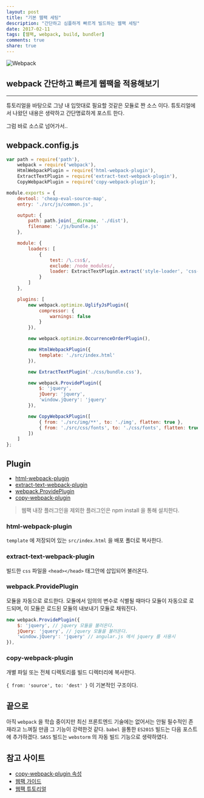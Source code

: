```yaml
---
layout: post
title: "기본 웹팩 세팅"
description: "간단하고 심플하게 빠르게 빌드하는 웹팩 세팅"
date: 2017-02-11
tags: [웹팩, webpack, build, bundler]
comments: true
share: true
---
```


![Webpack](http://jijong.github.io/images/img_webpack.jpg)

## webpack 간단하고 빠르게 웹팩을 적용해보기

***

튜토리얼을 바탕으로 그냥 내 입맛대로 필요할 것같은 모듈로 짠 소스 이다. 튜토리얼에서 나왔던 내용은 생략하고 간단명료하게 포스트 한다.

그럼 바로 소스로 넘어가서..

## webpack.config.js

```javascript
var path = require('path'),
    webpack = require('webpack'),
    HtmlWebpackPlugin = require('html-webpack-plugin'),
    ExtractTextPlugin = require('extract-text-webpack-plugin'),
    CopyWebpackPlugin = require('copy-webpack-plugin');

module.exports = {
    devtool: 'cheap-eval-source-map',
    entry: './src/js/common.js',

    output: {
        path: path.join(__dirname, './dist'),
        filename: './js/bundle.js'
    },

    module: {
        loaders: [
            {
                test: /\.css$/,
                exclude: /node_modules/,
                loader: ExtractTextPlugin.extract('style-loader', 'css-loader')
            }
        ]
    },

    plugins: [
        new webpack.optimize.UglifyJsPlugin({
            compressor: {
                warnings: false
            }
        }),

        new webpack.optimize.OccurrenceOrderPlugin(),

        new HtmlWebpackPlugin({
            template: './src/index.html'
        }),

        new ExtractTextPlugin('./css/bundle.css'),

        new webpack.ProvidePlugin({
            $: 'jquery',
            jQuery: 'jquery',
            'window.jQuery': 'jquery'
        }),

        new CopyWebpackPlugin([
            { from: './src/img/**', to: './img', flatten: true },
            { from: './src/css/fonts', to: './css/fonts', flatten: true }
        ])
    ]
};
```

## Plugin

* [html-webpack-plugin](#html-webpack-plugin)
* [extract-text-webpack-plugin](#extract-text-webpack-plugin)
* [webpack.ProvidePlugin](#webpackprovideplugin)
* [copy-webpack-plugin](#copy-webpack-plugin)

> 웹팩 내장 플러그인을 제외한 플러그인은 npm install 을 통해 설치한다.


### html-webpack-plugin

`template` 에 저장되어 있는 `src/index.html` 을 배포 폴더로 복사한다.

### extract-text-webpack-plugin

빌드한 `css` 파일을 `<head></head>` 태그안에 삽입되어 불러온다.

### webpack.ProvidePlugin

모듈을 자동으로 로드한다. 모듈에서 임의의 변수로 식별될 때마다 모듈이 자동으로 로드되며, 이 모듈은 로드된 모듈의 내보내기 모듈로 채워진다.

```javascript
new webpack.ProvidePlugin({
    $: 'jquery', // jquery 모듈을 불러온다.
    jQuery: 'jquery', // jquery 모듈을 불러온다.
    'window.jQuery': 'jquery' // angular.js 에서 jquery 를 사용시
}),
```

### copy-webpack-plugin

개별 파일 또는 전체 디렉토리를 빌드 디렉터리에 복사한다.

`{ from: 'source', to: 'dest' }` 이 기본적인 구조이다.

## 끝으로

아직 `webpack` 을 학습 중이지만 최신 프론트엔드 기술에는 없어서는 안될 필수적인 존재라고 느껴질 만큼 그 기능이 강력한것 같다.
 `babel` 을통한 `ES2015` 빌드는 다음 포스트에 추가하겠다. `SASS` 빌드는 `webstorm` 의 자동 빌드 기능으로 생략하였다.

## 참고 사이트

* [copy-webpack-plugin 속성](https://www.npmjs.com/package/copy-webpack-plugin-hash)
* [웹팩 가이드](https://webpack.js.org/)
* [웹팩 튜토리얼](https://jijong.github.io/2016-12-02/webpack/)

